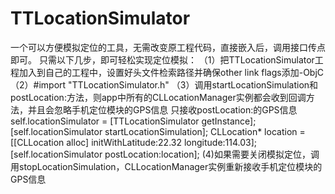 # TTLocationSimulator
一个可以方便模拟定位的工具，无需改变原工程代码，直接嵌入后，调用接口传点即可。
只需以下几步，即可轻松实现定位模拟：
（1）把TTLocationSimulator工程加入到自己的工程中，设置好头文件检索路径并确保other link flags添加-ObjC
（2）#import "TTLocationSimulator.h"
（3）调用startLocationSimulation和postLocation:方法，则app中所有的CLLocationManager实例都会收到回调方法，并且会忽略手机定位模块的GPS信息
只接收postLocation:的GPS信息
    self.locationSimulator = [TTLocationSimulator getInstance];
    [self.locationSimulator startLocationSimulation];
    CLLocation* location = [[CLLocation alloc] initWithLatitude:22.32 longitude:114.03];
    [self.locationSimulator postLocation:location];
(4)如果需要关闭模拟定位，调用stopLocationSimulation，CLLocationManager实例重新接收手机定位模块的GPS信息
